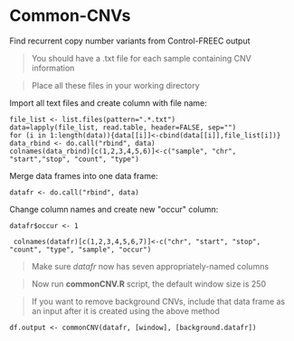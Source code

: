# Common-CNVs
Find recurrent copy number variants from Control-FREEC output

>You should have a .txt file for each sample containing CNV information

>Place all these files in your working directory

Import all text files and create column with file name:

  ```
  file_list <- list.files(pattern=".*.txt")
  data=lapply(file_list, read.table, header=FALSE, sep="")
  for (i in 1:length(data)){data[[i]]<-cbind(data[[i]],file_list[i])}
  data_rbind <- do.call("rbind", data) 
  colnames(data_rbind)[c(1,2,3,4,5,6)]<-c("sample", "chr", "start","stop", "count", "type")
```
Merge data frames into one data frame:

  `datafr <- do.call("rbind", data)`

Change column names and create new "occur" column:

  `datafr$occur <- 1`
  
 ` colnames(datafr)[c(1,2,3,4,5,6,7)]<-c("chr", "start", "stop", "count", "type", "sample", "occur")`

>Make sure *datafr* now has seven appropriately-named columns

>Now run **commonCNV.R** script, the default window size is 250

>If you want to remove background CNVs, include that data frame as an input after it is created using the above method

  `df.output <- commonCNV(datafr, [window], [background.datafr])`
